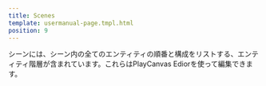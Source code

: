 ```yaml
---
title: Scenes
template: usermanual-page.tmpl.html
position: 9
---
```


シーンには、シーン内の全てのエンティティの順番と構成をリストする、エンティティ階層が含まれています。これらはPlayCanvas Ediorを使って編集できます。

